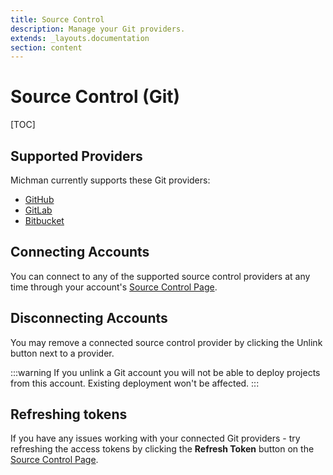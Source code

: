 ```yaml
---
title: Source Control
description: Manage your Git providers.
extends: _layouts.documentation
section: content
---
```


# Source Control (Git)

[TOC]



## Supported Providers

Michman currently supports these Git providers:
- [GitHub](https://github.com)
- [GitLab](https://gitlab.com)
- [Bitbucket](https://bitbucket.com)



## Connecting Accounts

You can connect to any of the supported source control providers at any time through your account's [Source Control Page][vsc].



## Disconnecting Accounts

You may remove a connected source control provider by clicking the Unlink button next to a provider.

:::warning
If you unlink a Git account you will not be able to deploy projects from this account. Existing deployment won't be affected.
:::



## Refreshing tokens

If you have any issues working with your connected Git providers -
try refreshing the access tokens by clicking the **Refresh Token** button on the [Source Control Page][vsc]. 



[vsc]: https://app.michman.dev/account/vcs "Michman Account Git Management Page"
